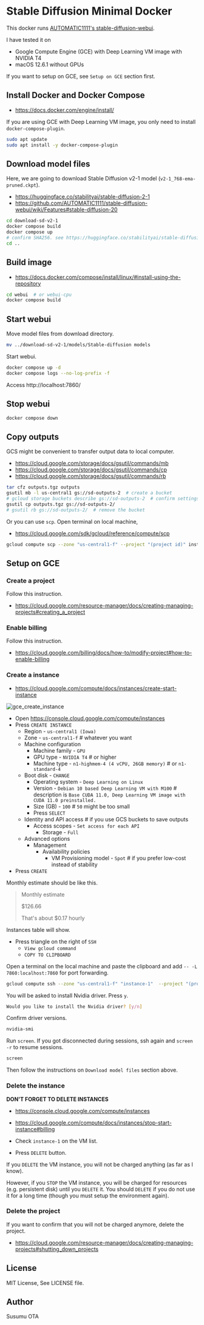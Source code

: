 # Stable Diffusion Minimal Docker

This docker runs [AUTOMATIC1111's stable-diffusion-webui](https://github.com/AUTOMATIC1111/stable-diffusion-webui).

I have tested it on

- Google Compute Engine (GCE) with Deep Learning VM image with NVIDIA T4
- macOS 12.6.1 without GPUs

If you want to setup on GCE, see `Setup on GCE` section first.

## Install Docker and Docker Compose

- https://docs.docker.com/engine/install/

If you are using GCE with Deep Learning VM image, you only need to install `docker-compose-plugin`.

```sh
sudo apt update
sudo apt install -y docker-compose-plugin
```

## Download model files

Here, we are going to download Stable Diffusion v2-1 model (`v2-1_768-ema-pruned.ckpt`).

- https://huggingface.co/stabilityai/stable-diffusion-2-1
- https://github.com/AUTOMATIC1111/stable-diffusion-webui/wiki/Features#stable-diffusion-20

```sh
cd download-sd-v2-1
docker compose build
docker compose up
# confirm SHA256. see https://huggingface.co/stabilityai/stable-diffusion-2-1/blob/main/v2-1_768-ema-pruned.ckpt
cd ..
```

## Build image

- https://docs.docker.com/compose/install/linux/#install-using-the-repository

```sh
cd webui  # or webui-cpu
docker compose build
```

## Start webui

Move model files from download directory.

```sh
mv ../download-sd-v2-1/models/Stable-diffusion models
```

Start webui.

```sh
docker compose up -d
docker compose logs --no-log-prefix -f
```

Access http://localhost:7860/

## Stop webui

```sh
docker compose down
```

## Copy outputs

GCS might be convenient to transfer output data to local computer.

- https://cloud.google.com/storage/docs/gsutil/commands/mb
- https://cloud.google.com/storage/docs/gsutil/commands/cp
- https://cloud.google.com/storage/docs/gsutil/commands/rb

```sh
tar cfz outputs.tgz outputs
gsutil mb -l us-central1 gs://sd-outputs-2  # create a bucket
# gcloud storage buckets describe gs://sd-outputs-2  # confirm settings
gsutil cp outputs.tgz gs://sd-outputs-2/
# gsutil rb gs://sd-outputs-2/  # remove the bucket
```

Or you can use `scp`. Open terminal on local machine,

- https://cloud.google.com/sdk/gcloud/reference/compute/scp

```sh
gcloud compute scp --zone "us-central1-f" --project "(project id)" instance-1:~/stable-diffusion-minimal-docker/docker/outputs.tgz .
```

## Setup on GCE

### Create a project

Follow this instruction.

- https://cloud.google.com/resource-manager/docs/creating-managing-projects#creating_a_project

### Enable billing

Follow this instruction.

- https://cloud.google.com/billing/docs/how-to/modify-project#how-to-enable-billing

### Create a instance

- https://cloud.google.com/compute/docs/instances/create-start-instance

![gce_create_instance](https://user-images.githubusercontent.com/1632335/206372246-37fe9289-bac5-4297-ba61-ab9f34b2d257.png)

- Open https://console.cloud.google.com/compute/instances
- Press `CREATE INSTANCE`
  - Region - `us-central1 (Iowa)`
  - Zone - `us-central1-f`  # whatever you want
  - Machine configuration
    - Machine family - `GPU`
    - GPU type - `NVIDIA T4`  # or higher
    - Machine type - `n1-highmem-4 (4 vCPU, 26GB memory)`  # or `n1-standard-4`
  - Boot disk - `CHANGE`
    - Operating system - `Deep Learning on Linux`
    - Version - `Debian 10 based Deep Learning VM with M100`  # description is `Base CUDA 11.0, Deep Learning VM image with CUDA 11.0 preinstalled.`
    - Size (GB) - `100`  # `50` might be too small
    - Press `SELECT`
  - Identity and API access  # if you use GCS buckets to save outputs
    - Access scopes - `Set access for each API`
      - Storage - `Full`
  - Advanced options
    - Management
      - Availability policies
        - VM Provisioning model - `Spot`  # if you prefer low-cost instead of stability
- Press `CREATE`

Monthly estimate should be like this.

> Monthly estimate
>
> $126.66
>
> That's about $0.17 hourly

Instances table will show.

- Press triangle on the right of `SSH`
  - `View gcloud command`
  - `COPY TO CLIPBOARD`

Open a terminal on the local machine and paste the clipboard and add `-- -L 7860:localhost:7860` for port forwarding.

```sh
gcloud compute ssh --zone "us-central1-f" "instance-1"  --project "(project id)" -- -L 7860:localhost:7860
```

You will be asked to install Nvidia driver. Press `y`.

```sh
Would you like to install the Nvidia driver? [y/n]
```

Confirm driver versions.

```sh
nvidia-smi
```

Run `screen`. If you got disconnected during sessions, ssh again and `screen -r` to resume sessions.

```sh
screen
```

Then follow the instructions on `Download model files` section above.

### Delete the instance

**DON'T FORGET TO DELETE INSTANCES**

- https://console.cloud.google.com/compute/instances
- https://cloud.google.com/compute/docs/instances/stop-start-instance#billing

- Check `instance-1` on the VM list.
- Press `DELETE` button.

If you `DELETE` the VM instance, you will not be charged anything (as far as I know).

However, if you `STOP` the VM instance, you will be charged for resources (e.g. persistent disk) until you `DELETE` it. You should `DELETE` if you do not use it for a long time (though you must setup the environment again).

### Delete the project

If you want to confirm that you will not be charged anymore, delete the project.

- https://cloud.google.com/resource-manager/docs/creating-managing-projects#shutting_down_projects



## License

MIT License, See LICENSE file.

## Author

Susumu OTA
